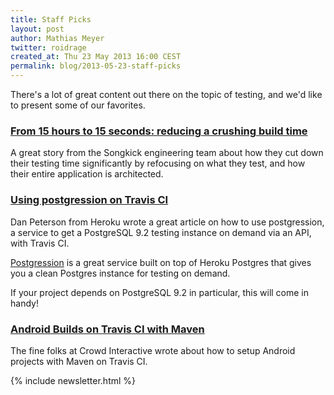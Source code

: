 ```yaml
---
title: Staff Picks
layout: post
author: Mathias Meyer
twitter: roidrage
created_at: Thu 23 May 2013 16:00 CEST
permalink: blog/2013-05-23-staff-picks
---
```

There's a lot of great content out there on the topic of testing, and we'd like
to present some of our favorites.

### [From 15 hours to 15 seconds: reducing a crushing build time](http://devblog.songkick.com/2012/07/16/from-15-hours-to-15-seconds-reducing-a-crushing-build-time/)

A great story from the Songkick engineering team about how they cut down their
testing time significantly by refocusing on what they test, and how their entire
application is architected.

### [Using postgression on Travis CI](http://www.dpiddy.net/2013/05/12/postgression-on-travis-ci.html)

Dan Peterson from Heroku wrote a great article on how to use postgression, a
service to get a PostgreSQL 9.2 testing instance on demand via an API, with
Travis CI.

[Postgression](http://www.postgression.com) is a great service built on top of
Heroku Postgres that gives you a clean Postgres instance for testing on demand.

If your project depends on PostgreSQL 9.2 in particular, this will come in
handy!

### [Android Builds on Travis CI with Maven](http://blog.crowdint.com/2013/05/17/android-builds-on-travis-ci-with-maven.html?utm_source=blogpost&utm_medium=travis-ci&utm_campaign=maven-05172013)

The fine folks at Crowd Interactive wrote about how to setup Android projects
with Maven on Travis CI.

{% include newsletter.html %}
